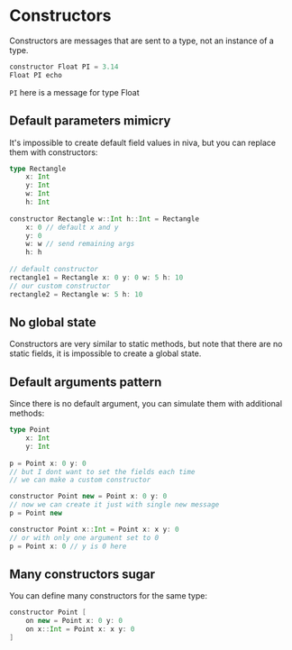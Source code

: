 # Constructors

Constructors are messages that are sent to a type, 
not an instance of a type.

```Scala
constructor Float PI = 3.14
Float PI echo
```
`PI` here is a message for type Float


## Default parameters mimicry
It's impossible to create default field values in niva,
but you can replace them with constructors:
```Scala
type Rectangle 
    x: Int
    y: Int
    w: Int
    h: Int
    
constructor Rectangle w::Int h::Int = Rectangle 
    x: 0 // default x and y
    y: 0 
    w: w // send remaining args
    h: h
    
// default constructor
rectangle1 = Rectangle x: 0 y: 0 w: 5 h: 10
// our custom constructor
rectangle2 = Rectangle w: 5 h: 10
```



## No global state
Constructors are very similar to static methods, 
but note that there are no static fields, it is impossible to create 
a global state.

## Default arguments pattern
Since there is no default argument, you can simulate them with additional methods:

```Scala
type Point
    x: Int
    y: Int
    
p = Point x: 0 y: 0
// but I dont want to set the fields each time
// we can make a custom constructor

constructor Point new = Point x: 0 y: 0
// now we can create it just with single new message
p = Point new

constructor Point x::Int = Point x: x y: 0
// or with only one argument set to 0
p = Point x: 0 // y is 0 here
```
## Many constructors sugar
You can define many constructors for the same type:

```Scala
constructor Point [
    on new = Point x: 0 y: 0
    on x::Int = Point x: x y: 0
]
```

